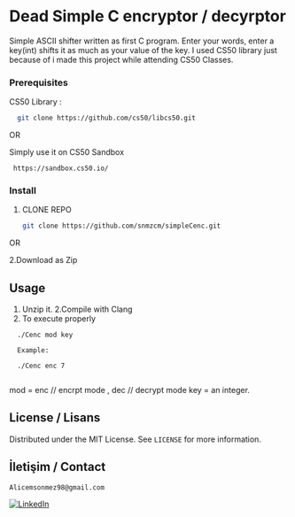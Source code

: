 # Dead Simple C encryptor / decyrptor
Simple ASCII shifter written as first C program. Enter your words, enter a key(int) shifts it as much as your value of the key.
I used CS50 library just because of i made this project while attending CS50 Classes.

### Prerequisites
CS50 Library :
 ```sh
   git clone https://github.com/cs50/libcs50.git
   ```
   
   OR
   
   Simply use it on CS50 Sandbox
  ``` 
   https://sandbox.cs50.io/
   ```

###  Install

1. CLONE REPO
   ```sh
   git clone https://github.com/snmzcm/simpleCenc.git
   ```
  OR
  
  2.Download as Zip

##  Usage

1. Unzip it.
2.Compile with Clang
3. To execute properly
```
  ./Cenc mod key
  
  Example:
  
  ./Cenc enc 7
 
```
mod = enc // encrpt mode , dec // decrypt mode
key = an integer.



## License / Lisans

Distributed under the MIT License. See `LICENSE` for more information.

## İletişim / Contact

``` Alicemsonmez98@gmail.com ```

[![LinkedIn][linkedin-shield]][linkedin-url]


[license-shield]: https://img.shields.io/github/license/snmzcm/repo.svg?style=for-the-badge
[license-url]: https://github.com/snmzcm/simpleCenc/blob/main/LICENSE
[linkedin-shield]: https://img.shields.io/badge/-LinkedIn-black.svg?style=for-the-badge&logo=linkedin&colorB=555
[linkedin-url]: https://www.linkedin.com/in/cem-sönmez-01a58a196/
